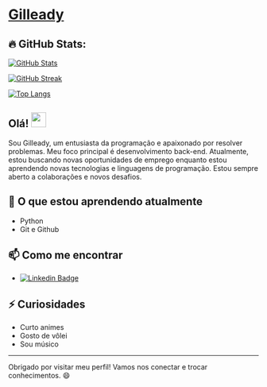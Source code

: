 # **[Gilleady](https://www.github.com/Gilleady)**

## 🔥 GitHub Stats:

[![GitHub Stats](https://github-readme-stats.vercel.app/api?username=Gilleady&show_icons=true&theme=dark&hide_title=true)](https://www.github.com/Gilleady)

[![GitHub Streak](https://github-readme-streak-stats.herokuapp.com/?user=Gilleady&theme=dark)](https://www.github.com/Gilleady)

[![Top Langs](https://github-readme-stats.vercel.app/api/top-langs/?username=Gilleady&layout=compact&theme=dark)](https://www.github.com/Gilleady)

<h2>
  Olá!
  <img src="https://media.giphy.com/media/hvRJCLFzcasrR4ia7z/giphy.gif" width="30px"/>
</h2>

Sou Gilleady, um entusiasta da programação e apaixonado por resolver problemas. Meu foco principal é desenvolvimento back-end. Atualmente, estou buscando novas oportunidades de emprego enquanto estou aprendendo novas tecnologias e linguagens de programação. Estou sempre aberto a colaborações e novos desafios.

## 🌱 O que estou aprendendo atualmente
- Python
- Git e Github

## 📫 Como me encontrar
- [![Linkedin Badge](https://img.shields.io/badge/-Gilleady-blue?style=flat&logo=Linkedin&logoColor=white)](linkedin.com/in/gilleady)

## ⚡ Curiosidades
- Curto animes
- Gosto de vôlei
- Sou músico

---

Obrigado por visitar meu perfil! Vamos nos conectar e trocar conhecimentos. 😄
